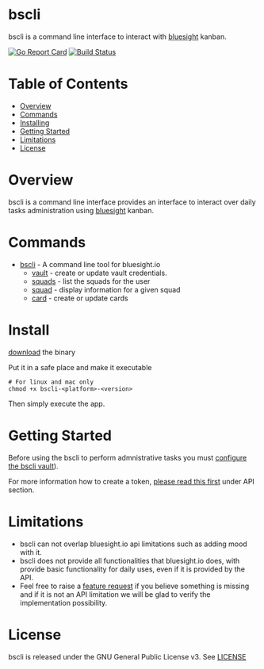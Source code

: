 # bscli

bscli is a command line interface to interact with [bluesight](https://www.bluesight.io/) kanban.

[![Go Report Card](https://goreportcard.com/badge/github.com/marco-ostaska/bscli)](https://goreportcard.com/report/github.com/marco-ostaska/bscli)
[![Build Status](https://travis-ci.com/marco-ostaska/bscli.svg?branch=unreleased)](https://travis-ci.com/marco-ostaska/bscli)

# Table of Contents

- [Overview](#overview)
- [Commands](#commands)
- [Installing](#intalling)
- [Getting Started](#getting-started)
- [Limitations](#limitations)
- [License](#license)


# Overview

bscli is a command line interface provides an interface to interact over daily tasks administration using [bluesight](https://www.bluesight.io/) kanban.

# Commands

- [bscli](docs/bscli.md) - A command line tool for bluesight.io
  - [vault](docs/bscli_vault.md) - create or update vault credentials.
  - [squads](docs/bscli_squads.md) - list the squads for the user
  - [squad](docs/bscli_squad.md) - display information for a given squad
  - [card](docs/bscli_card.md) - create or update cards

# Install

[download](https://github.com/marco-ostaska/bscli/releases) the binary

Put it in a safe place and make it executable

```shell
# For linux and mac only
chmod +x bscli-<platform>-<version>
```

Then simply execute the app.

# Getting Started

Before using the bscli to perform admnistrative tasks you must [configure the bscli vault](docs/bscli_vault_new.md)).

For more information how to create a token, [please read this first](https://portal.bluesight.io/tutorial.html) under API section.

# Limitations

- bscli can not overlap bluesight.io api limitations such as adding mood with it.
- bscli does not provide all functionalities that bluesight.io does, with provide basic functionality for daily uses, even if it is provided by the API.
- Feel free to raise a [feature request](https://github.com/marco-ostaska/bscli/issues/new?assignees=&labels=&template=feature_request.md&title=) if you believe something is missing and if it is not an API limitation we will be glad to verify the implementation possibility.

# License

bscli is released under the GNU General Public License v3. See [LICENSE](LICENSE)
